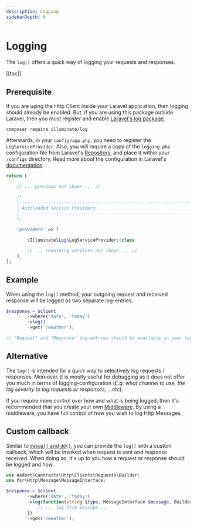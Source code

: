 ```yaml
---
description: Logging
sidebarDepth: 0
---
```


# Logging

The `log()` offers a quick way of logging your requests and responses.

[[toc]]

## Prerequisite

If you are using the Http Client inside your Laravel application, then logging should already be enabled.
But, if you are using this package outside Laravel, then you must register and enable [Laravel's log package](https://packagist.org/packages/illuminate/log). 

```shell
composer require illuminate/log
```

Afterwards, in your `config/app.php`, you need to register the `LogServiceProvider`.
Also, you will require a copy of the `logging.php` configuration file from Laravel's [Repository](https://github.com/laravel/laravel/blob/master/config/logging.php), and place it within your `/configs` directory.
Read more about the configuration in Laravel's [documentation](https://laravel.com/docs/9.x/logging).

```php
return [

    // ... previous not shown ... //

    /*
    |--------------------------------------------------------------------------
    | Autoloaded Service Providers
    |--------------------------------------------------------------------------
    */

    'providers' => [

        \Illuminate\Log\LogServiceProvider::class

        // ... remaining services not shown ... //
    ],
];
```

## Example

When using the `log()` method, your outgoing request and received response will be logged as two separate log-entries.

```php
$response = $client
        ->where('date', 'today')
        ->log()
        ->get('/weather');

// "Request" and "Response" log-entries should be available in your log file.
```

## Alternative

The `log()` is intended for a quick way to selectively log requests / responses.
Moreover, it is mostly useful for debugging as it does not offer you much in terms of logging-configuration (_E.g. what channel to use, the log severity to log requests or responses, ...etc_).

If you require more control over how and what is being logged, then it's recommended that you create your own [Middleware](./middleware).
By using a middleware, you have full control of how you wish to log Http Messages.

## Custom callback

Similar to [`debug()` and `dd()`](./debugging), you can provide the `log()` with a custom callback, which will be invoked when request is sent and response received.
When doing so, it's up to you how a request or response should be logged and how.

```php
use Aedart\Contracts\Http\Clients\Requests\Builder;
use Psr\Http\Message\MessageInterface;

$response = $client
        ->where('date', 'today')
        ->log(function(string $type, MessageInterface $message, Builder $builder) {
            // ... log http message ...       
        })
        ->get('/weather');
```
